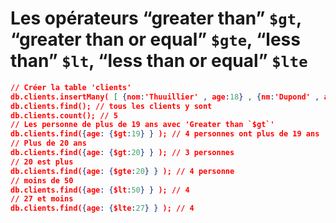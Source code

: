# **Les opérateurs “greater than” `$gt`, “greater than or equal” `$gte`, “less than” `$lt`, “less than or equal” `$lte`**
```json
// Créer la table 'clients'
db.clients.insertMany( [ {nom:'Thuuillier' , age:18} , {nm:'Dupond' , age:20} , {nom:'Dupont' , age:50} , {nom:'Mary' , age:27} , {nom:'Delassus' , age:25} ] );
db.clients.find(); // tous les clients y sont
db.clients.count(); // 5
// Les personne de plus de 19 ans avec 'Greater than `$gt`'
db.clients.find({age: {$gt:19} } ); // 4 personnes ont plus de 19 ans
// Plus de 20 ans
db.clients.find({age: {$gt:20} } ); // 3 personnes
// 20 est plus
db.clients.find({age: {$gte:20} } ); // 4 personne
// moins de 50
db.clients.find({age: {$lt:50} } ); // 4
// 27 et moins
db.clients.find({age: {$lte:27} } ); // 4
```